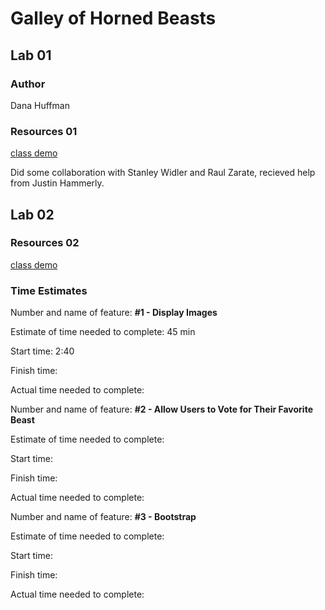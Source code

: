 <!-- This project was bootstrapped with [Create React App](https://github.com/facebook/create-react-app). -->
# Galley of Horned Beasts

## Lab 01

### Author

Dana Huffman

### Resources 01

[class demo](https://github.com/codefellows/seattle-code-301d85/tree/main/class-01/in-class-demo/people-of-301d85)

Did some collaboration with Stanley Widler and Raul Zarate, recieved help from Justin Hammerly.

## Lab 02

### Resources 02

[class demo](https://github.com/codefellows/seattle-code-301d85/tree/main/class-02/in-class-demo/people-of-301d85)

### Time Estimates

Number and name of feature: **#1 - Display Images**

Estimate of time needed to complete: 45 min

Start time: 2:40

Finish time:

Actual time needed to complete:

Number and name of feature: **#2 - Allow Users to Vote for Their Favorite Beast**

Estimate of time needed to complete:

Start time:

Finish time:

Actual time needed to complete:

Number and name of feature: **#3 - Bootstrap**

Estimate of time needed to complete:

Start time:

Finish time:

Actual time needed to complete:
